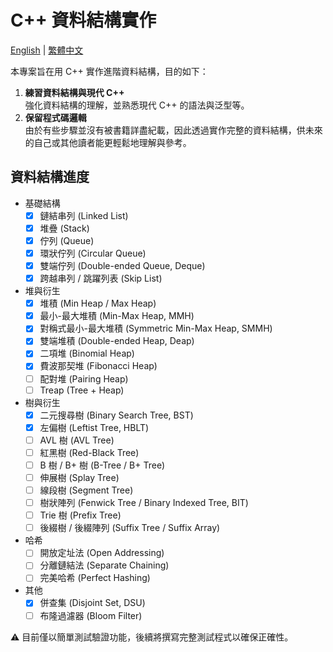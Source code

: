 # C++ 資料結構實作

<a href="./README.md">English</a> | <a href="./README.zh-TW.md">繁體中文</a>

本專案旨在用 C++ 實作進階資料結構，目的如下：

1. **練習資料結構與現代 C++**  
   強化資料結構的理解，並熟悉現代 C++ 的語法與泛型等。
2. **保留程式碼邏輯**  
    由於有些步驟並沒有被書籍詳盡紀載，因此透過實作完整的資料結構，供未來的自己或其他讀者能更輕鬆地理解與參考。

## 資料結構進度

- 基礎結構
  - [x] 鏈結串列 (Linked List)
  - [x] 堆疊 (Stack)
  - [x] 佇列 (Queue)
  - [x] 環狀佇列 (Circular Queue)
  - [x] 雙端佇列 (Double-ended Queue, Deque)
  - [x] 跨越串列 / 跳躍列表 (Skip List)
- 堆與衍生
  - [x] 堆積 (Min Heap / Max Heap)
  - [x] 最小-最大堆積 (Min-Max Heap, MMH)
  - [x] 對稱式最小-最大堆積 (Symmetric Min-Max Heap, SMMH)
  - [x] 雙端堆積 (Double-ended Heap, Deap)
  - [x] 二項堆 (Binomial Heap)
  - [x] 費波那契堆 (Fibonacci Heap)
  - [ ] 配對堆 (Pairing Heap)
  - [ ] Treap (Tree + Heap)
- 樹與衍生
  - [x] 二元搜尋樹 (Binary Search Tree, BST)
  - [x] 左偏樹 (Leftist Tree, HBLT)
  - [ ] AVL 樹 (AVL Tree)
  - [ ] 紅黑樹 (Red-Black Tree)
  - [ ] B 樹 / B+ 樹 (B-Tree / B+ Tree)
  - [ ] 伸展樹 (Splay Tree)
  - [ ] 線段樹 (Segment Tree)
  - [ ] 樹狀陣列 (Fenwick Tree / Binary Indexed Tree, BIT)
  - [ ] Trie 樹 (Prefix Tree)
  - [ ] 後綴樹 / 後綴陣列 (Suffix Tree / Suffix Array)
- 哈希
  - [ ] 開放定址法 (Open Addressing)
  - [ ] 分離鏈結法 (Separate Chaining)
  - [ ] 完美哈希 (Perfect Hashing)
- 其他
  - [x] 併查集 (Disjoint Set, DSU)
  - [ ] 布隆過濾器 (Bloom Filter)

⚠ 目前僅以簡單測試驗證功能，後續將撰寫完整測試程式以確保正確性。